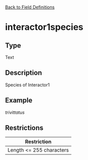 [Back to Field Definitions](../../field_definition_overview)
# interactor1species

## Type
Text

## Description


Species of Interactor1
## Example
*trivittatus*

## Restrictions
| Restriction |
| :---------: |
| Length <= 255 characters |

